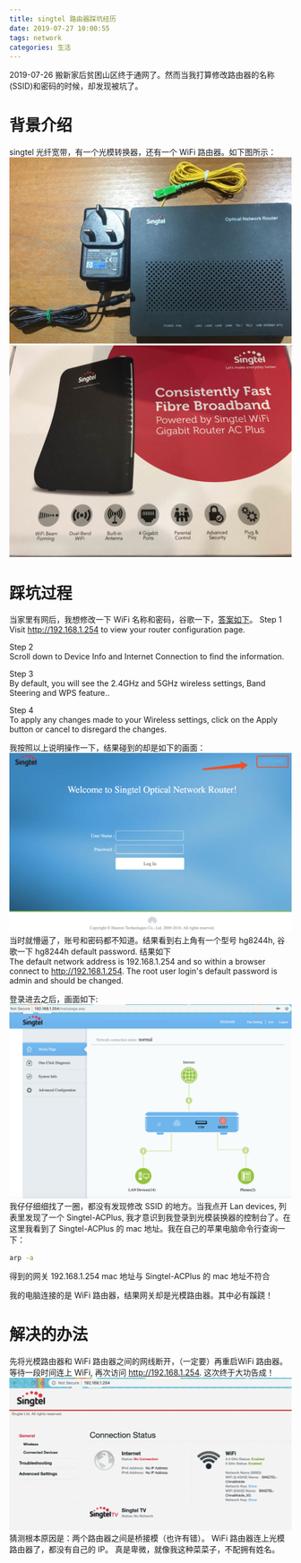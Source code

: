 ```yaml
---
title: singtel 路由器踩坑经历
date: 2019-07-27 10:00:55
tags: network
categories: 生活
---
```

2019-07-26 搬新家后贫困山区终于通网了。然而当我打算修改路由器的名称(SSID)和密码的时候，却发现被坑了。
<!--more-->
# 背景介绍
singtel 光纤宽带，有一个光模转换器，还有一个 WiFi 路由器。如下图所示：  
![](https://raw.githubusercontent.com/fainyang/pictures/master/img/20190727100707.jpg)  
![](https://raw.githubusercontent.com/fainyang/pictures/master/img/20190727100704.jpg)  
# 踩坑过程
当家里有网后，我想修改一下 WiFi 名称和密码，谷歌一下，[答案如下](https://www.singtel.com/personal/support/broadband/routers-ont/arcadyan-ac-plus-guide/change-wireless-settings)。
Step 1  
Visit http://192.168.1.254 to view your router configuration page.  

Step 2  
Scroll down to Device Info and Internet Connection to find the information.   

Step 3  
By default, you will see the 2.4GHz and 5GHz wireless settings, Band Steering and WPS feature..  

Step 4  
To apply any changes made to your Wireless settings, click on the Apply button or cancel to disregard the changes.  
  
我按照以上说明操作一下，结果碰到的却是如下的画面：  
![](https://raw.githubusercontent.com/fainyang/pictures/master/img/20190727101742.png)  
当时就懵逼了，账号和密码都不知道。结果看到右上角有一个型号 hg8244h, 谷歌一下 hg8244h default password. 结果如下  
The default network address is 192.168.1.254 and so within a browser connect to http://192.168.1.254. The root user login's default password is admin and should be changed.

登录进去之后，画面如下:   
![](https://raw.githubusercontent.com/fainyang/pictures/master/img/20190727100710.png)  
我仔仔细细找了一圈，都没有发现修改 SSID 的地方。当我点开 Lan devices, 列表里发现了一个 Singtel-ACPlus, 我才意识到我登录到光模装换器的控制台了。在这里我看到了 Singtel-ACPlus 的 mac 地址。我在自己的苹果电脑命令行查询一下：
```bash
arp -a
```
得到的网关 192.168.1.254 mac 地址与 Singtel-ACPlus 的 mac 地址不符合

我的电脑连接的是 WiFi 路由器，结果网关却是光模路由器。其中必有蹊跷！
# 解决的办法
先将光模路由器和 WiFi 路由器之间的网线断开，（一定要）再重启WiFi 路由器。等待一段时间连上 WiFi, 再次访问 http://192.168.1.254. 这次终于大功告成！  
![](https://raw.githubusercontent.com/fainyang/pictures/master/img/20190727100713.png)  
猜测根本原因是：两个路由器之间是桥接模（也许有错）。 WiFi 路由器连上光模路由器了，都没有自己的 IP。 真是卑微，就像我这种菜菜子，不配拥有姓名。
